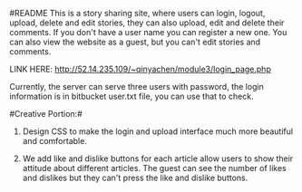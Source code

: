 #README
This is a story sharing site, where users can login, logout, upload, delete and edit stories, they can also upload, edit and delete their comments. If you don't have a user name you can register a new one. You can also view the website as a guest, but you can't edit stories and comments.

LINK HERE: http://52.14.235.109/~qinyachen/module3/login_page.php

Currently, the server can serve three users with password, the login information is in bitbucket user.txt file, you can use that to check.


#Creative Portion:#

1. Design CSS to make the login and upload interface much more beautiful and comfortable. 

2. We add like and dislike buttons for each article allow users to show their attitude about different articles. The guest can see the number of likes and dislikes but they can't press the like and dislike buttons.

